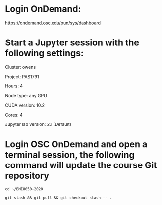 # Login OnDemand:

https://ondemand.osc.edu/pun/sys/dashboard

# Start a Jupyter session with the following settings:

Cluster: owens

Project: PAS1791

Hours: 4

Node type: any GPU

CUDA version: 10.2

Cores: 4

Jupyter lab version: 2.1 (Default)

# Login OSC OnDemand and open a terminal session, the following command will update the course Git repository

```
cd ~/BMI8050-2020

git stash && git pull && git checkout stash -- .
```
